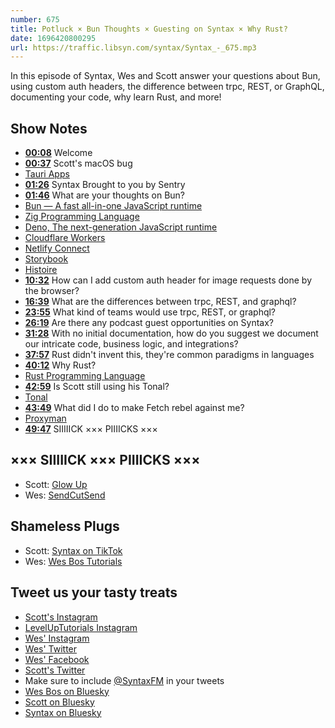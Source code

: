 ```yaml
---
number: 675
title: Potluck × Bun Thoughts × Guesting on Syntax × Why Rust?
date: 1696420800295
url: https://traffic.libsyn.com/syntax/Syntax_-_675.mp3
---
```


In this episode of Syntax, Wes and Scott answer your questions about Bun, using custom auth headers, the difference between trpc, REST, or GraphQL, documenting your code, why learn Rust, and more!

## Show Notes

- **[00:08](#t=00:08)** Welcome
- **[00:37](#t=00:37)** Scott's macOS bug
- [Tauri Apps](https://tauri.app/)
- **[01:26](#t=01:26)** Syntax Brought to you by Sentry
- **[01:46](#t=01:46)** What are your thoughts on Bun?
- [Bun — A fast all-in-one JavaScript runtime](https://bun.sh/)
- [Zig Programming Language](https://ziglang.org/)
- [Deno, The next-generation JavaScript runtime](https://deno.com/)
- [Cloudflare Workers](https://developers.cloudflare.com/workers/)
- [Netlify Connect](https://www.netlify.com/products/connect/)
- [Storybook](https://storybook.js.org/)
- [Histoire](https://histoire.dev/)
- **[10:32](#t=10:32)** How can I add custom auth header for image requests done by the browser?
- **[16:39](#t=16:39)** What are the differences between trpc, REST, and graphql?
- **[23:55](#t=23:55)** What kind of teams would use trpc, REST, or graphql?
- **[26:19](#t=26:19)** Are there any podcast guest opportunities on Syntax?
- **[31:28](#t=31:28)** With no initial documentation, how do you suggest we document our intricate code, business logic, and integrations?
- **[37:57](#t=37:57)** Rust didn't invent this, they're common paradigms in languages
- **[40:12](#t=40:12)** Why Rust?
- [Rust Programming Language](https://www.rust-lang.org/)
- **[42:59](#t=42:59)** Is Scott still using his Tonal?
- [Tonal](https://www.tonal.com/)
- **[43:49](#t=43:49)** What did I do to make Fetch rebel against me?
- [Proxyman](https://proxyman.io/)
- **[49:47](#t=49:47)** SIIIIICK ××× PIIIICKS ×××

## ××× SIIIIICK ××× PIIIICKS ×××

- Scott: [Glow Up](https://www.netflix.com/ca/title/81075536)
- Wes: [SendCutSend](https://sendcutsend.com/)

## Shameless Plugs

- Scott: [Syntax on TikTok](https://www.tiktok.com/@syntaxfm)
- Wes: [Wes Bos Tutorials](https://wesbos.com/courses)

## Tweet us your tasty treats

- [Scott's Instagram](https://www.instagram.com/stolinski/)
- [LevelUpTutorials Instagram](https://www.instagram.com/LevelUpTutorials/)
- [Wes' Instagram](https://www.instagram.com/wesbos/)
- [Wes' Twitter](https://twitter.com/wesbos)
- [Wes' Facebook](https://www.facebook.com/wesbos.developer)
- [Scott's Twitter](https://twitter.com/stolinski)
- Make sure to include [@SyntaxFM](https://twitter.com/SyntaxFM) in your tweets
- [Wes Bos on Bluesky](https://bsky.app/profile/wesbos.com)
- [Scott on Bluesky](https://bsky.app/profile/tolin.ski)
- [Syntax on Bluesky](https://bsky.app/profile/syntax.fm)

